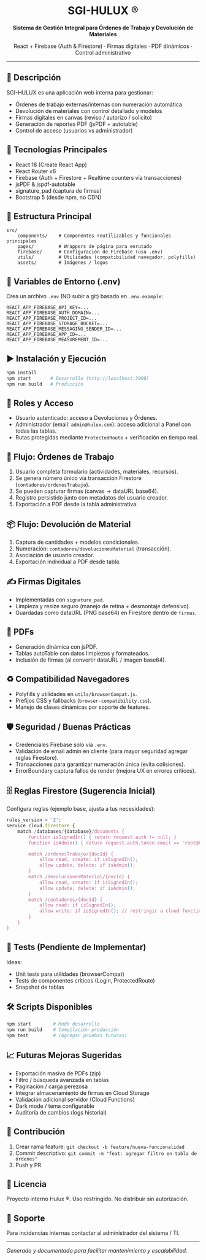 <div align="center">
	<h1>SGI-HULUX ®</h1>
	<p><strong>Sistema de Gestión Integral para Órdenes de Trabajo y Devolución de Materiales</strong></p>
	<p>React + Firebase (Auth & Firestore) · Firmas digitales · PDF dinámicos · Control administrativo</p>
</div>

---

## 🚀 Descripción
SGI-HULUX es una aplicación web interna para gestionar:
- Órdenes de trabajo externas/internas con numeración automática
- Devolución de materiales con control detallado y modelos
- Firmas digitales en canvas (reviso / autorizo / solicito)
- Generación de reportes PDF (jsPDF + autotable)
- Control de acceso (usuarios vs administrador)

## 🧱 Tecnologías Principales
- React 18 (Create React App)
- React Router v6
- Firebase (Auth + Firestore + Realtime counters vía transacciones)
- jsPDF & jspdf-autotable
- signature_pad (captura de firmas)
- Bootstrap 5 (desde npm, no CDN)

## 📂 Estructura Principal
```
src/
	components/    # Componentes reutilizables y funcionales principales
	pages/         # Wrappers de página para enrutado
	firebase/      # Configuración de Firebase (usa .env)
	utils/         # Utilidades (compatibilidad navegador, polyfills)
	assets/        # Imágenes / logos
```

## 🔐 Variables de Entorno (.env)
Crea un archivo `.env` (NO subir a git) basado en `.env.example`:
```
REACT_APP_FIREBASE_API_KEY=...
REACT_APP_FIREBASE_AUTH_DOMAIN=...
REACT_APP_FIREBASE_PROJECT_ID=...
REACT_APP_FIREBASE_STORAGE_BUCKET=...
REACT_APP_FIREBASE_MESSAGING_SENDER_ID=...
REACT_APP_FIREBASE_APP_ID=...
REACT_APP_FIREBASE_MEASUREMENT_ID=...
```

## ▶️ Instalación y Ejecución
```bash
npm install
npm start       # Desarrollo (http://localhost:3000)
npm run build   # Producción
```

## 👥 Roles y Acceso
- Usuario autenticado: acceso a Devoluciones y Órdenes.
- Administrador (email: `admin@hulux.com`): acceso adicional a Panel con todas las tablas.
- Rutas protegidas mediante `ProtectedRoute` + verificación en tiempo real.

## 🧾 Flujo: Órdenes de Trabajo
1. Usuario completa formulario (actividades, materiales, recursos).
2. Se genera número único vía transacción Firestore (`contadores/ordenesTrabajo`).
3. Se pueden capturar firmas (canvas -> dataURL base64).
4. Registro persistido junto con metadatos del usuario creador.
5. Exportación a PDF desde la tabla administrativa.

## 📦 Flujo: Devolución de Material
1. Captura de cantidades + modelos condicionales.
2. Numeración: `contadores/devolucionesMaterial` (transacción).
3. Asociación de usuario creador.
4. Exportación individual a PDF desde tabla.

## ✍️ Firmas Digitales
- Implementadas con `signature_pad`.
- Limpieza y resize seguro (manejo de retina + desmontaje defensivo).
- Guardadas como dataURL (PNG base64) en Firestore dentro de `firmas`.

## 📄 PDFs
- Generación dinámica con jsPDF.
- Tablas autoTable con datos limpiezos y formateados.
- Inclusión de firmas (al convertir dataURL / imagen base64).

## ♻️ Compatibilidad Navegadores
- Polyfills y utilidades en `utils/browserCompat.js`.
- Prefijos CSS y fallbacks (`browser-compatibility.css`).
- Manejo de clases dinámicas por soporte de features.

## 🛡️ Seguridad / Buenas Prácticas
- Credenciales Firebase solo vía `.env`.
- Validación de email admin en cliente (para mayor seguridad agregar reglas Firestore).
- Transacciones para garantizar numeración única (evita colisiones).
- ErrorBoundary captura fallos de render (mejora UX en errores críticos).

## 🗄️ Reglas Firestore (Sugerencia Inicial)
Configura reglas (ejemplo base, ajusta a tus necesidades):
```javascript
rules_version = '2';
service cloud.firestore {
	match /databases/{database}/documents {
		function isSignedIn() { return request.auth != null; }
		function isAdmin() { return request.auth.token.email == 'root@hulux.com'; }

		match /ordenesTrabajo/{docId} {
			allow read, create: if isSignedIn();
			allow update, delete: if isAdmin();
		}
		match /devolucionesMaterial/{docId} {
			allow read, create: if isSignedIn();
			allow update, delete: if isAdmin();
		}
		match /contadores/{docId} {
			allow read: if isSignedIn();
			allow write: if isSignedIn(); // restringir a cloud functions si escalas
		}
	}
}
```

## 🧪 Tests (Pendiente de Implementar)
Ideas:
- Unit tests para utilidades (browserCompat)
- Tests de componentes críticos (Login, ProtectedRoute)
- Snapshot de tablas

## 🛠️ Scripts Disponibles
```bash
npm start        # Modo desarrollo
npm run build    # Compilación producción
npm test         # (Agregar pruebas futuras)
```

## 📈 Futuras Mejoras Sugeridas
- Exportación masiva de PDFs (zip)
- Filtro / búsqueda avanzada en tablas
- Paginación / carga perezosa
- Integrar almacenamiento de firmas en Cloud Storage
- Validación adicional servidor (Cloud Functions)
- Dark mode / tema configurable
- Auditoría de cambios (logs historial)

## 🤝 Contribución
1. Crear rama feature: `git checkout -b feature/nueva-funcionalidad`
2. Commit descriptivo: `git commit -m "feat: agregar filtro en tabla de órdenes"`
3. Push y PR

## 📜 Licencia
Proyecto interno Hulux ®. Uso restringido. No distribuir sin autorización.

## 📩 Soporte
Para incidencias internas contactar al administrador del sistema / TI.

---
_Generado y documentado para facilitar mantenimiento y escalabilidad._
